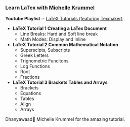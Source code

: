 ### Learn LaTex with [Michelle Krummel](http://mrskrummel.com/resume.html)

**Youtube Playlist** :- [LaTeX Tutorials (featuring Texmaker)](https://youtube.com/playlist?list=PL1D4EAB31D3EBC449)

- **LaTeX Tutorial 1  Creating a LaTex Document**
  -  Line Breaks: Hard and Soft line break
  -  Math Modes: Display and Inline
- **LaTeX Tutorial 2  Common Mathematical Notation** 
  - Superscipts, Subscripts
  - Greek Letters
  - Trignometric Funcitons
  - Log Functions
  - Root 
  - Fractions
- **LaTeX Tutorial 3  Brackets Tables and Arrays**
  - Brackets
  - Equations 
  - Tables 
  - Align
  - Arrays

Dhanyawaad🙏 Michelle Krummel for the amazing tutorial.